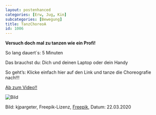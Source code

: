 ```yaml
---
layout: postenhanced
categories: [Erw, Jug, Kin]
subcategories: [Bewegung]
title: TanzChoreoA
id: 1006
---
```

**Versuch doch mal zu tanzen wie ein Profi!**

So lang dauert´s: 5 Minuten

Das brauchst du: Dich und deinen Laptop oder dein Handy

So geht’s: Klicke einfach hier auf den Link und tanze die Choreografie nach!!!

[Ab zum Video!!](https://www.youtube.com/watch?v=eughyYPoExk)

![Bild](https://image.freepik.com/vektoren-kostenlos/schattenbilder-von-den-leuten-die-auf-einen-schmutzhintergrund-tanzen_1048-8420.jpg)

Bild: kjpargeter, Freepik-Lizenz, [Freepik](https://de.freepik.com/vektoren-kostenlos/schattenbilder-von-den-leuten-die-auf-einen-schmutzhintergrund-tanzen_2734573.htm#page=1&query=tanzen&position=5), Datum: 22.03.2020

